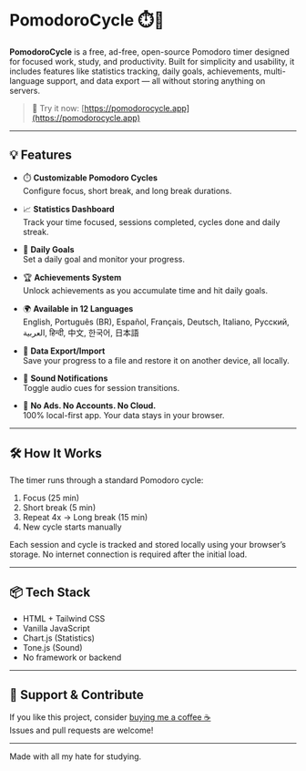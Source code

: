 # PomodoroCycle ⏱️🍅

**PomodoroCycle** is a free, ad-free, open-source Pomodoro timer designed for focused work, study, and productivity. Built for simplicity and usability, it includes features like statistics tracking, daily goals, achievements, multi-language support, and data export — all without storing anything on servers.

> 🧩 Try it now: [https://pomodorocycle.app](https://pomodorocycle.app)

---

## 💡 Features

- ⏱️ **Customizable Pomodoro Cycles**  
  Configure focus, short break, and long break durations.

- 📈 **Statistics Dashboard**  
  Track your time focused, sessions completed, cycles done and daily streak.

- 🎯 **Daily Goals**  
  Set a daily goal and monitor your progress.

- 🏆 **Achievements System**  
  Unlock achievements as you accumulate time and hit daily goals.

- 🌍 **Available in 12 Languages**  
  English, Português (BR), Español, Français, Deutsch, Italiano, Русский, العربية, हिन्दी, 中文, 한국어, 日本語

- 🔄 **Data Export/Import**  
  Save your progress to a file and restore it on another device, all locally.

- 🔔 **Sound Notifications**  
  Toggle audio cues for session transitions.

- 🍃 **No Ads. No Accounts. No Cloud.**  
  100% local-first app. Your data stays in your browser.

---

## 🛠️ How It Works

The timer runs through a standard Pomodoro cycle:

1. Focus (25 min)  
2. Short break (5 min)  
3. Repeat 4x → Long break (15 min)  
4. New cycle starts manually

Each session and cycle is tracked and stored locally using your browser’s storage. No internet connection is required after the initial load.

---

## 📦 Tech Stack

- HTML + Tailwind CSS  
- Vanilla JavaScript  
- Chart.js (Statistics)  
- Tone.js (Sound)  
- No framework or backend

---

## 🤝 Support & Contribute

If you like this project, consider [buying me a coffee ☕](https://buymeacoffee.com/lemonade299792458)  
Issues and pull requests are welcome!

---


Made with all my hate for studying.
